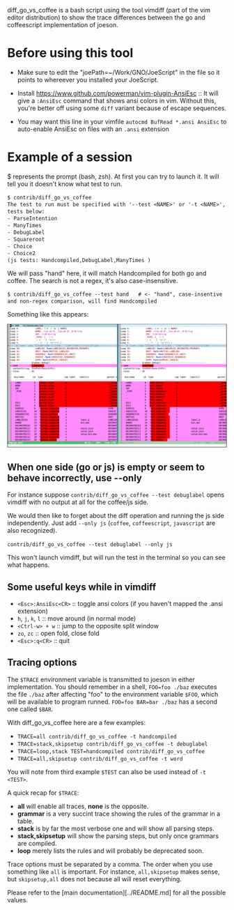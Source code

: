 diff_go_vs_coffee is a bash script using the tool vimdiff (part of the vim editor distribution)
to show the trace differences between the go and coffeescript implementation of joeson.

# Before using this tool

* Make sure to edit the "joePath=~/Work/GNO/JoeScript" in the file so it points to whereever you installed your JoeScript.

* Install https://www.github.com/powerman/vim-plugin-AnsiEsc :: It will give a `:AnsiEsc` command that shows ansi colors in vim. Without this, you're better off using some `diff` variant because of escape sequences.

* You may want this line in your vimfile `autocmd BufRead *.ansi AnsiEsc` to auto-enable AnsiEsc on files with an `.ansi` extension

# Example of a session

$ represents the prompt (bash, zsh).
At first you can try to launch it. It will tell you it doesn't know what test to run.

```
$ contrib/diff_go_vs_coffee
The test to run must be specified with '--test <NAME>' or '-t <NAME>', tests below:
- ParseIntention
- ManyTimes
- DebugLabel
- Squareroot
- Choice
- Choice2
(js tests: Handcompiled,DebugLabel,ManyTimes )
```

We will pass "hand" here, it will match Handcompiled for both go and coffee.
The search is not a regex, it's also case-insensitive. 

```
$ contrib/diff_go_vs_coffee --test hand   # <- "hand", case-insentive and non-regex comparison, will find Handcompiled
```

Something like this appears:

![vimdiff](./diff_go_vs_coffee.png)

## When one side (go or js) is empty or seem to behave incorrectly, use --only

For instance suppose `contrib/diff_go_vs_coffee --test debuglabel` opens vimdiff with no output at all for the coffee/js side. 

We would then like to forget about the diff operation and running the js side independently.
Just add `--only js` (`coffee`, `coffeescript`, `javascript` are also recognized).

`contrib/diff_go_vs_coffee --test debuglabel --only js`

This won't launch vimdiff, but will run the test in the terminal so you can see what happens.

## Some useful keys while in vimdiff

* `<Esc>:AnsiEsc<CR>` :: toggle ansi colors (if you haven't mapped the .ansi extension)
* `h`, `j`, `k`, `l` :: move around (in normal mode)
* `<Ctrl-w> + w` :: jump to the opposite split window
* `zo`, `zc` :: open fold, close fold
* `<Esc>:q<CR>` :: quit

## Tracing options

The `$TRACE` environment variable is transmitted to joeson in either implementation. 
You should remember in a shell, `FOO=foo ./baz` executes the file `./baz` after 
affecting "foo" to the environment variable `$FOO`, which will be available to program
runned. `FOO=foo BAR=bar ./baz` has a second one called `$BAR`.

With diff_go_vs_coffee here are a few examples:

* `TRACE=all contrib/diff_go_vs_coffee -t handcompiled`
* `TRACE=stack,skipsetup contrib/diff_go_vs_coffee -t debuglabel`
* `TRACE=loop,stack TEST=handcompiled contrib/diff_go_vs_coffee`
* `TRACE=all,skipsetup contrib/diff_go_vs_coffee -t word`

You will note from third example `$TEST` can also be used instead of `-t <TEST>`. 

A quick recap for `$TRACE`:

- **all** will enable all traces, **none** is the opposite.
- **grammar** is a very succint trace showing the rules of the grammar in a table.
- **stack** is by far the most verbose one and will show all parsing steps.
- **stack,skipsetup** will show the parsing steps, but only once grammars are compiled.
- **loop** merely lists the rules and will probably be deprecated soon.

Trace options must be separated by a comma. The order when you use something like `all` is important. For instance, `all,skipsetup` makes sense, but `skipsetup,all` does not because all will reset everything.

Please refer to the [main documentation][../README.md] for all the possible values.

